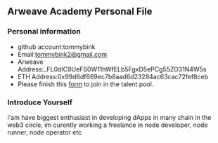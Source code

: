 ## Arweave Academy Personal File

### Personal information

- github account:tommybink
- Email:tommybink2@gmail.com
- Arweave Address:_FL0dIC9UeFS0W11hWfELb5FgxD5ePCg55ZO31N4W5s
- ETH Address:0x99d6df669ec7b8aad6d23284ac63cac72fef8ceb
- Please finish this [form](https://docs.google.com/forms/d/e/1FAIpQLSfWA5fIIcBgmRppm3jNz5vmf9Mai_QMVil-2pO4r7YKn_Zhtw/viewform?usp=sf_link) to join in the talent pool.

### Introduce Yourself

 i'am have biggest enthusiast in developing dApps in many chain in the web3 circle, im curently working a freelance in node developer, node runner, node operator etc